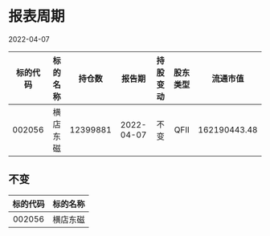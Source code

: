 # 报表周期 

2022-04-07

| 标的代码 | 标的名称 | 持仓数 | 报告期 | 持股变动 | 股东类型 | 流通市值 |
|:--:|:--:|:--:|:--:|:--:|:--:|:--:|
|002056|横店东磁|12399881|2022-04-07|不变|QFII|162190443.48|


## 不变 

| 标的代码 | 标的名称 |
|:--:|:--:|
|002056|横店东磁|

